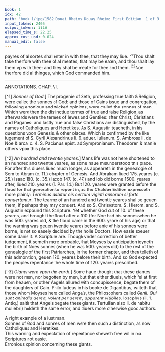 ```yaml
---
book: 1
idx: 42
path: "book_1/jpg/1582 Douai Rheims Douay Rheims First Edition  1 of 3 1609 Old Testament.pdf-42.jpg"
input_tokens: 2405
output_tokens: 1116
elapsed_time_s: 22.25
approx_cost_usd: 0.024
manual_edit: false
---
```

payres of al sortes shal enter in with thee, that they may
liue. <sup>21</sup>Thou shalt take therfore with thee of al meates, that
may be eaten, and thou shalt lay them vp with thee: and
they shal be meate for thee and them. <sup>22</sup>Noe therfore did
al thinges, which God commanded him.

---

ANNOTATIONS.
CHAP. VI.

[^1] *Sonnes of God.*] The progenie of Seth, professing true faith & Religion,
were called the sonnes of God: and those of Cains issue and congregation,
following erronious and wicked opinions, were called the sonnes of men.
Which were then the distinctiue termes of true and false Religion, as afterwards were the termes of Iewes and Gentiles: after Christ, Christians and
Paganes: and lastly true and false Christians are distinguished, by the names
of Catholiques and Heretikes. As S. Augustin teacheth, in his questions vpon
Genesis, & other places. Which is confirmed by the like iugement of S. Cyril
Alexandrinus li. 9. aduer. Iulianum. S. Ambrose li. de Noe & arca. c. 4. S. Pacianus epist. ad Sympronianum. Theodorer. & manie others vpon this place.

[^2] *An hundred and twentie yeares.*] Mans life was not here shortened to an
hundred and twentie yeares, as some haue misunderstood this place. For after
this diuers liued much longer, as appeareth in the genealogie of Sem to Abram
(c. 11.) chapter of Genesis. And Abraham liued 175. yeares (c. 25.) Isaac 180.
(c. 35.) Iacob 147. (c. 47.) and Iob did borne 1500. yeares after, liued 210.
yeares (1. Par. 14.) But 120. yeares were granted before the floud for that generation to repent in, as the Chaldee Edition expresseth more plainly:
*Terminus dabitur eis centum viginti annorum si forte conuertantur*. The tearme of an
hundred and twentie yeares shal be geuen them, if perhaps they may conuert.
And so S. Chrisostom. S. Hierom. and S. Augustin expound this Scripture.
Yet whether God cut of 10. of these yeares, and brought the floud after a
100 (for Noe had his sonnes when he was 500. yeares old, & the floud came in
the 600. yeare of his age) or that the warning was geuen twentie yeares before anie of his sonnes were borne, is not so easely decided by the holie Doctors.
How easie soeuer some danie it. A Scripture are. Though vnder correction
of better iudgement, it semeth more probable, that Moyses by anticipation
ioyneth the birth of Noes sonnes (when he was 500. yeares old) to the rest of
the genealogie of the first Patriarches, in the former chapter, and then telleth
of this admonition, geuen 120. yeares before their birth. And so God expected
the peoples repentance the whole time of 120. yeares prescribed.

[^3] *Giants were vpon the earth.*] Some haue thought that these giantes were
not men, nor begotten by men, but that either diuels, which fel at first
from heauen, or other Angels allured with concupiscence, begate them of the
daughters of Cain. Philo Iudeus in his booke de Gigantibus, writeth that
those whom Moyses here called *Angels*, the Philosophers called *Genii*. *Qui
sunt animalia aerea, volant per aerem, apparent visibiles*. Iosephus (li. 1.
Antiq.) saith that Angels begate these giants. Tertullian also li. de habitu
muliebri) holdeth the same error, and diuers more otherwise good authors.

<aside>A right example of a iust man.</aside>

<aside>Sonnes of God and sonnes of men were then such a distinction, as now Catholiques and Heretikes.</aside>

<aside>This warning and expectation of repentance sheweth free wil in ma.</aside>

<aside>Scriptures not easie.</aside>

<aside>Erronious opinion concerning these giants.</aside>